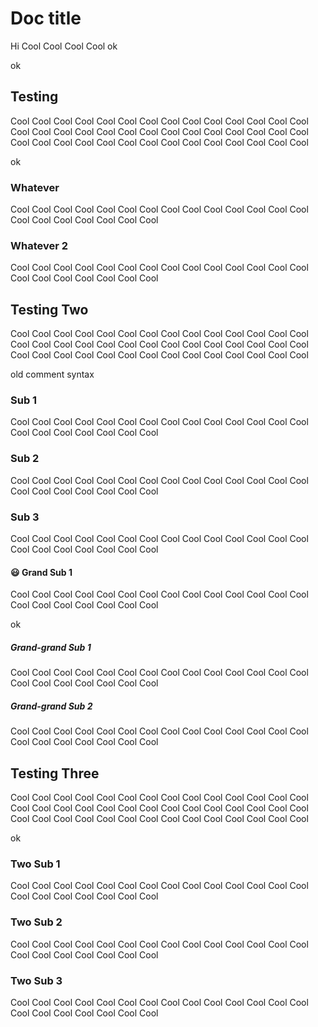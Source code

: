 # Doc title

Hi Cool Cool Cool Cool <!--doc-gen wordCount-->ok<!--end-doc-gen-->

<!--doc-gen (TOC)-->
ok
<!--end-doc-gen-->

## Testing

Cool Cool Cool Cool Cool Cool Cool Cool Cool Cool Cool Cool Cool Cool Cool Cool Cool Cool Cool Cool Cool 
Cool Cool Cool Cool Cool Cool Cool Cool Cool Cool Cool Cool Cool Cool Cool Cool Cool Cool Cool Cool Cool 

<!--doc-gen TOC sub=true maxDepth=5 -->
ok
<!--end-doc-gen-->

### Whatever

Cool Cool Cool Cool Cool Cool Cool Cool Cool Cool Cool Cool Cool Cool Cool Cool Cool Cool Cool Cool Cool 

### Whatever 2

Cool Cool Cool Cool Cool Cool Cool Cool Cool Cool Cool Cool Cool Cool Cool Cool Cool Cool Cool Cool Cool 


## Testing Two

Cool Cool Cool Cool Cool Cool Cool Cool Cool Cool Cool Cool Cool Cool Cool Cool Cool Cool Cool Cool Cool 
Cool Cool Cool Cool Cool Cool Cool Cool Cool Cool Cool Cool Cool Cool Cool Cool Cool Cool Cool Cool Cool 

<!--doc-gen (TOC?sub=true&collapse=true&maxDepth=2)-->
old comment syntax
<!--end-doc-gen-->

### Sub 1

Cool Cool Cool Cool Cool Cool Cool Cool Cool Cool Cool Cool Cool Cool Cool Cool Cool Cool Cool Cool Cool 

### Sub 2

Cool Cool Cool Cool Cool Cool Cool Cool Cool Cool Cool Cool Cool Cool Cool Cool Cool Cool Cool Cool Cool 

### Sub 3

Cool Cool Cool Cool Cool Cool Cool Cool Cool Cool Cool Cool Cool Cool Cool Cool Cool Cool Cool Cool Cool 

#### 😃 Grand Sub 1

Cool Cool Cool Cool Cool Cool Cool Cool Cool Cool Cool Cool Cool Cool Cool Cool Cool Cool Cool Cool Cool 

<!--doc-gen TOC sub=true maxDepth=5 -->
ok
<!--end-doc-gen-->

##### Grand-grand Sub 1

Cool Cool Cool Cool Cool Cool Cool Cool Cool Cool Cool Cool Cool Cool Cool Cool Cool Cool Cool Cool Cool 

##### Grand-grand Sub 2

Cool Cool Cool Cool Cool Cool Cool Cool Cool Cool Cool Cool Cool Cool Cool Cool Cool Cool Cool Cool Cool 

## Testing Three

Cool Cool Cool Cool Cool Cool Cool Cool Cool Cool Cool Cool Cool Cool Cool Cool Cool Cool Cool Cool Cool 
Cool Cool Cool Cool Cool Cool Cool Cool Cool Cool Cool Cool Cool Cool Cool Cool Cool Cool Cool Cool Cool 

<!--doc-gen (TOC?sub=true)-->
ok
<!--end-doc-gen-->

### Two Sub 1

Cool Cool Cool Cool Cool Cool Cool Cool Cool Cool Cool Cool Cool Cool Cool Cool Cool Cool Cool Cool Cool 

### Two Sub 2

Cool Cool Cool Cool Cool Cool Cool Cool Cool Cool Cool Cool Cool Cool Cool Cool Cool Cool Cool Cool Cool 

### Two Sub 3

Cool Cool Cool Cool Cool Cool Cool Cool Cool Cool Cool Cool Cool Cool Cool Cool Cool Cool Cool Cool Cool 
